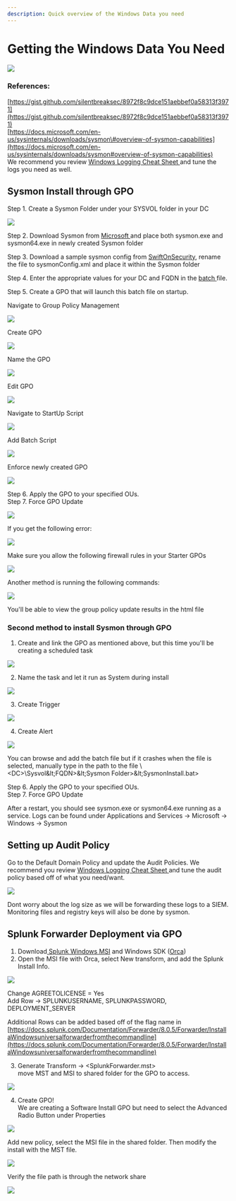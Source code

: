 ```yaml
---
description: Quick overview of the Windows Data you need
---
```


# Getting the Windows Data You Need

![](../.gitbook/assets/win_data_2.jpg)

### References:

[https://gist.github.com/silentbreaksec/8972f8c9dce151aebbef0a58313f3971](https://gist.github.com/silentbreaksec/8972f8c9dce151aebbef0a58313f3971)  
[https://docs.microsoft.com/en-us/sysinternals/downloads/sysmon\#overview-of-sysmon-capabilities](https://docs.microsoft.com/en-us/sysinternals/downloads/sysmon#overview-of-sysmon-capabilities)  
We recommend you review [Windows Logging Cheat Sheet ](https://static1.squarespace.com/static/552092d5e4b0661088167e5c/t/5c586681f4e1fced3ce1308b/1549297281905/Windows+Logging+Cheat+Sheet_ver_Feb_2019.pdf)and tune the logs you need as well.

## Sysmon Install through GPO

Step 1. Create a Sysmon Folder under your SYSVOL folder in your DC

![](../.gitbook/assets/image%20%28145%29.png)

Step 2. Download Sysmon from [Microsoft ](https://docs.microsoft.com/en-us/sysinternals/downloads/sysmon#overview-of-sysmon-capabilities)and place both sysmon.exe and sysmon64.exe in newly created Sysmon folder

Step 3. Download a sample sysmon config from [SwiftOnSecurity](https://github.com/SwiftOnSecurity/sysmon-config), rename the file to sysmonConfig.xml and place it within the Sysmon folder

Step 4. Enter the appropriate values for your DC and FQDN in the [batch ](https://gist.github.com/silentbreaksec/8972f8c9dce151aebbef0a58313f3971)file.

Step 5. Create a GPO that will launch this batch file on startup.  
  
Navigate to Group Policy Management

![](../.gitbook/assets/image%20%28134%29.png)

Create GPO

![](../.gitbook/assets/image%20%28154%29.png)

Name the GPO 

![](../.gitbook/assets/image%20%28149%29.png)

Edit GPO

![](../.gitbook/assets/image%20%28157%29.png)

Navigate to StartUp Script

![](../.gitbook/assets/image%20%28142%29.png)

Add Batch Script 

![](../.gitbook/assets/image%20%28141%29.png)

Enforce newly created GPO

![](../.gitbook/assets/image%20%28148%29.png)

Step 6. Apply the GPO to your specified OUs.   
Step 7. Force GPO Update

![](../.gitbook/assets/image%20%28135%29.png)

If you get the following error:

![](../.gitbook/assets/image%20%28143%29.png)

Make sure you allow the following firewall rules in your Starter GPOs  


![](../.gitbook/assets/image%20%28146%29.png)

Another method is running the following commands:

![](../.gitbook/assets/image%20%28153%29.png)

You'll be able to view the group policy update results in the html file  


### Second method to install Sysmon through GPO

1. Create and link the GPO as mentioned above, but this time you'll be creating a scheduled task

![](../.gitbook/assets/image%20%28147%29.png)

2. Name the task and let it run as System during install 

![](../.gitbook/assets/image%20%28140%29.png)

3. Create Trigger

![](../.gitbook/assets/image%20%28156%29.png)

4. Create Alert

![](../.gitbook/assets/image%20%28138%29.png)

You can browse and add the batch file but if it crashes when the file is selected, manually type in the path to the file \\&lt;DC&gt;\Sysvol\&lt;FQDN&gt;\&lt;Sysmon Folder&gt;\&lt;SysmonInstall.bat&gt;  
  
Step 6. Apply the GPO to your specified OUs.   
Step 7. Force GPO Update

After a restart, you should see sysmon.exe or sysmon64.exe running as a service. Logs can be found under Applications and Services -&gt; Microsoft -&gt; Windows -&gt; Sysmon

## Setting up Audit Policy

Go to the Default Domain Policy and update the Audit Policies. We recommend you review [Windows Logging Cheat Sheet ](https://static1.squarespace.com/static/552092d5e4b0661088167e5c/t/5c586681f4e1fced3ce1308b/1549297281905/Windows+Logging+Cheat+Sheet_ver_Feb_2019.pdf)and tune the audit policy based off of what you need/want.

![](../.gitbook/assets/image%20%28137%29.png)

Dont worry about the log size as we will be forwarding these logs to a SIEM. Monitoring files and registry keys will also be done by sysmon. 

## Splunk Forwarder Deployment via GPO

1. Download[ Splunk Windows MSI](https://www.splunk.com/en_us/download/splunk-enterprise.html) and Windows SDK \([Orca](https://docs.microsoft.com/en-us/windows/win32/msi/orca-exe)\)
2. Open the MSI file with Orca, select New transform, and add the Splunk Install Info. 

![](../.gitbook/assets/image%20%28133%29.png)

Change AGREETOLICENSE = Yes  
Add Row -&gt; SPLUNKUSERNAME, SPLUNKPASSWORD, DEPLOYMENT\_SERVER  
  
Additional Rows can be added based off of the flag name in [https://docs.splunk.com/Documentation/Forwarder/8.0.5/Forwarder/InstallaWindowsuniversalforwarderfromthecommandline](https://docs.splunk.com/Documentation/Forwarder/8.0.5/Forwarder/InstallaWindowsuniversalforwarderfromthecommandline)

3. Generate Transform -&gt; &lt;SplunkForwarder.mst&gt;   
move MST and MSI to shared folder for the GPO to access. 

![](../.gitbook/assets/image%20%28144%29.png)

4. Create GPO!  
We are creating a Software Install GPO but need to select the Advanced Radio Button under Properties

![](../.gitbook/assets/image%20%28152%29.png)

Add new policy, select the MSI file in the shared folder. Then modify the install with the MST file. 

![](../.gitbook/assets/image%20%28150%29.png)

  
Verify the file path is through the network share 

![](../.gitbook/assets/image%20%28151%29.png)



